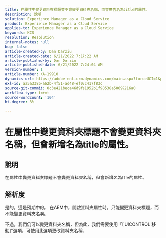 ```yaml
---
title: 在屬性中變更資料夾標題並不會變更資料夾名稱，而會廣告名為title的屬性。
description: 說明
solution: Experience Manager as a Cloud Service
product: Experience Manager as a Cloud Service
applies-to: Experience Manager as a Cloud Service
keywords: KCS
resolution: Resolution
internal-notes: null
bug: false
article-created-by: Dan Darziu
article-created-date: 6/21/2022 7:17:22 AM
article-published-by: Dan Darziu
article-published-date: 6/21/2022 7:24:04 AM
version-number: 1
article-number: KA-19910
dynamics-url: https://adobe-ent.crm.dynamics.com/main.aspx?forceUCI=1&pagetype=entityrecord&etn=knowledgearticle&id=053ad32b-32f1-ec11-bb3d-6045bd015658
exl-id: aa5a3385-a62b-4f51-ad48-ef05c417f83c
source-git-commit: 0c3e421beca46d9fe1952b1f98538a50697216a0
workflow-type: tm+mt
source-wordcount: '104'
ht-degree: 3%

---
```


# 在屬性中變更資料夾標題不會變更資料夾名稱，但會新增名為title的屬性。

## 說明

在屬性中變更資料夾標題不會變更資料夾名稱，但會新增名為title的屬性。

## 解析度

是的，這是預期中的。 在AEM中，開啟資料夾屬性時，只能變更資料夾標題，而不能變更資料夾名稱。

不過，我們仍可以變更資料夾名稱，但為此，我們需要使用「[!UICONTROL 移動]&quot;選項，可使用此選項更改資料夾名稱。
